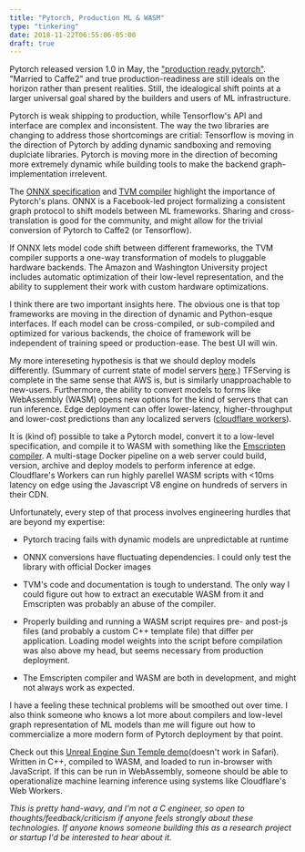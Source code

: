 ```yaml
---
title: "Pytorch, Production ML & WASM"
type: "tinkering"
date: 2018-11-22T06:55:06-05:00
draft: true
---
```


Pytorch released version 1.0 in May, the ["production ready pytorch"](https://pytorch.org/blog/the-road-to-1_0/). "Married to Caffe2" and true production-readiness are still ideals on the horizon rather than present realities. Still, the idealogical shift points at a larger universal goal shared by the builders and users of ML infrastructure.

Pytorch is weak shipping to production, while Tensorflow's API and interface are complex and inconsistent. The way the two libraries are changing to address those shortcomings are critial: Tensorflow is moving in the direction of Pytorch by adding dynamic sandboxing and removing duplciate libraries. Pytorch is moving more in the direction of becoming more extremely dynamic while building tools to make the backend graph-implementation irrelevent.

The [ONNX specification](https://onnx.ai) and [TVM compiler](https://github.com/dmlc/tvm) highlight the importance of Pytorch's plans. ONNX is a Facebook-led project formalizing a consistent graph protocol to shift models between ML frameworks. Sharing and cross-translation is good for the community, and might allow for the trivial conversion of Pytorch to Caffe2 (or Tensorflow).

If ONNX lets model code shift between different frameworks, the TVM compiler supports a one-way transformation of models to pluggable hardware backends. The Amazon and Washington University project includes automatic optimization of their low-level representation, and the ability to supplement their work with custom hardware optimizations.

I think there are two important insights here. The obvious one is that top frameworks are moving in the direction of dynamic and Python-esque interfaces. If each model can be cross-compiled, or sub-compiled and optimized for various backends, the choice of framework will be independent of training speed or production-ease. The best UI will win.

My more intereseting hypothesis is that we should deploy models differently. (Summary of current state of model servers [here](https://medium.com/@vikati/the-rise-of-the-model-servers-9395522b6c58).) TFServing is complete in the same sense that AWS is, but is similarly unapproachable to new-users. Furthermore, the ability to convert models to forms like WebAssembly (WASM) opens new options for the kind of servers that can run inference. Edge deployment can offer lower-latency, higher-throughput and lower-cost predictions than any localized servers ([cloudflare workers](https://blog.cloudflare.com/serverless-performance-comparison-workers-lambda/)).

It is (kind of) possible to take a Pytorch model, convert it to a low-level specification, and  compile it to WASM with something like the [Emscripten compiler](https://kripken.github.io/emscripten-site/). A multi-stage Docker pipeline on a web server could build, version, archive and deploy models to perform inference at edge. Cloudflare's Workers can run highly parellel WASM scripts with <10ms latency on edge using the Javascript V8 engine on hundreds of servers in their CDN.

Unfortunately, every step of that process involves engineering hurdles that are beyond my expertise:

+ Pytorch tracing fails with dynamic models are unpredictable at runtime

+ ONNX conversions have fluctuating dependencies. I could only test the library with official Docker images

+ TVM's code and documentation is tough to understand. The only way I could figure out how to extract an executable WASM from it and Emscripten was probably an abuse of the compiler.

+ Properly building and running a WASM script requires pre- and post-js files (and probably a custom C++ template file) that differ per application. Loading model weights into the script before compilation was also above my head, but seems necessary from production deployment.

+ The Emscripten compiler and WASM are both in development, and might not always work as expected.

I have a feeling these technical problems will be smoothed out over time. I also think someone who knows a lot more about compilers and low-level graph representation of ML models than me will figure out how to commercialize a more modern form of Pytorch deployment by that point.

Check out this [Unreal Engine Sun Temple demo](https://s3.amazonaws.com/mozilla-games/tmp/2017-02-21-SunTemple/SunTemple.html)(doesn't work in Safari). Written in C++, compiled to WASM, and loaded to run in-browser with JavaScript. If this can be run in WebAssembly, someone should be able to operationalize machine learning inference using systems like Cloudflare's Web Workers.

*This is pretty hand-wavy, and I'm not a C engineer, so open to thoughts/feedback/criticism if anyone feels strongly about these technologies. If anyone knows someone building this as a research project or startup I'd be interested to hear about it.*


